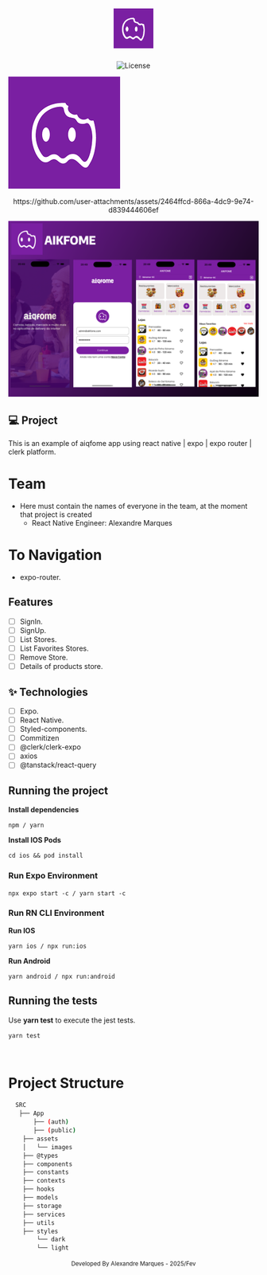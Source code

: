 <h1 align="center">
  <img alt="" height="80" title="" src=".github/icLogo.png" />
</h1>

<p align="center">
  <img alt="License" src="https://img.shields.io/static/v1?label=license&message=MIT&color=E51C44&labelColor=0A1033">
</p>

[![Watch the video](.github/icLogo.png)](https://github.com/user-attachments/assets/2464ffcd-866a-4dc9-9e74-d839444606ef)

<p align="center">
https://github.com/user-attachments/assets/2464ffcd-866a-4dc9-9e74-d839444606ef
</p>

![cover](.github/cover.png?style=flat)

## 💻 Project

This is an example of aiqfome app using react native | expo | expo router | clerk platform.

# Team

- Here must contain the names of everyone in the team, at the moment that
  project is created
  - React Native Engineer: Alexandre Marques

# To Navigation

- expo-router.

## Features

- [ ] SignIn.
- [ ] SignUp.
- [ ] List Stores.
- [ ] List Favorites Stores.
- [ ] Remove Store.
- [ ] Details of products store.

## ✨ Technologies

- [ ] Expo.
- [ ] React Native.
- [ ] Styled-components.
- [ ] Commitizen
- [ ] @clerk/clerk-expo
- [ ] axios
- [ ] @tanstack/react-query

## Running the project

**Install dependencies**

```
npm / yarn
```

**Install IOS Pods**

```
cd ios && pod install
```

### Run Expo Environment

```
npx expo start -c / yarn start -c
```

### Run RN CLI Environment

**Run IOS**

```
yarn ios / npx run:ios
```

**Run Android**

```
yarn android / npx run:android
```

## Running the tests

Use **yarn test** to execute the jest tests.

```cl
yarn test
```

<br />

# Project Structure

```bash
  SRC
   ├── App
       ├── (auth)
       ├── (public)
    ├── assets
    │   └── images
    ├── @types
    ├── components
    ├── constants
    ├── contexts
    ├── hooks
    ├── models
    ├── storage
    ├── services
    ├── utils
    ├── styles
        └── dark
        └── light
```

<div align="center">
  <small>Developed By Alexandre Marques - 2025/Fev</small>
</div>
